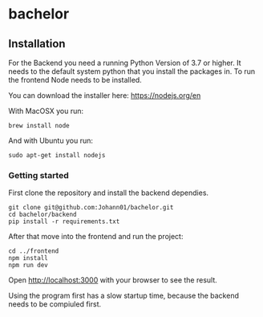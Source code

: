 # bachelor

## Installation

For the Backend you need a running Python Version of 3.7 or higher. It needs to the default system python that you install the packages in.
To run the frontend Node needs to be installed.

You can download the installer here: https://nodejs.org/en

With MacOSX you run:

```
brew install node
```

And with Ubuntu you run:

```
sudo apt-get install nodejs
```

### Getting started

First clone the repository and install the backend dependies.

```
git clone git@github.com:Johann01/bachelor.git
cd bachelor/backend
pip install -r requirements.txt
```

After that move into the frontend and run the project:

```
cd ../frontend
npm install
npm run dev
```

Open [http://localhost:3000](http://localhost:3000) with your browser to see the result.

Using the program first has a slow startup time, because the backend needs to be compiuled first.
